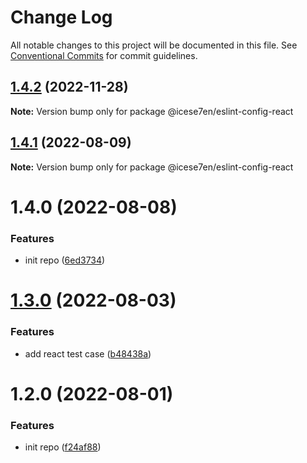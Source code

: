 # Change Log

All notable changes to this project will be documented in this file.
See [Conventional Commits](https://conventionalcommits.org) for commit guidelines.

## [1.4.2](https://github.com/icese7en/configs/compare/@icese7en/eslint-config-react@1.4.1...@icese7en/eslint-config-react@1.4.2) (2022-11-28)

**Note:** Version bump only for package @icese7en/eslint-config-react

## [1.4.1](https://github.com/icese7en/configs/compare/@icese7en/eslint-config-react@1.4.0...@icese7en/eslint-config-react@1.4.1) (2022-08-09)

**Note:** Version bump only for package @icese7en/eslint-config-react

# 1.4.0 (2022-08-08)

### Features

- init repo ([6ed3734](https://github.com/icese7en/configs/commit/6ed37347b525944575c0f79aa92eedee0479a0fe))

# [1.3.0](https://github.com/icese7en/configs/compare/v1.2.0...v1.3.0) (2022-08-03)

### Features

- add react test case ([b48438a](https://github.com/icese7en/configs/commit/b48438a7595672d4b0fa2db66990cecb33fa589e))

# 1.2.0 (2022-08-01)

### Features

- init repo ([f24af88](https://github.com/icese7en/configs/commit/f24af888e8fe85ced2d9bcf50d9e7f398380101d))
